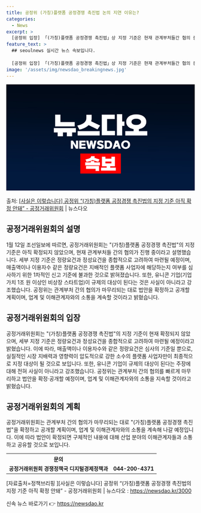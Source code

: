 ```yaml
---
title: 공정위 (가칭)플랫폼 공정경쟁 촉진법 논의 지연 이유는?
categories:
  - News
excerpt: >
  [공정위 입장] 「(가칭)플랫폼 공정경쟁 촉진법」상 지정 기준은 현재 관계부처들간 협의 중으로 확정된 바가 …
feature_text: >
  ## seoulnews 실시간 뉴스 속보입니다.

  [공정위 입장] 「(가칭)플랫폼 공정경쟁 촉진법」상 지정 기준은 현재 관계부처들간 협의 중으로 확정된 바가 …
image: '/assets/img/newsdao_breakingnews.jpg'
---
```


![뉴스다오 속보](/assets/img/newsdao_breakingnews.jpg)

<p>출처: <a href="https://newsdao.kr/3000" rel="dofollow">[사실은 이렇습니다] 공정위 “(가칭)플랫폼 공정경쟁 촉진법의 지정 기준 아직 확정 안돼” - 공정거래위원회</a> | 뉴스다오</p>

<h2 data-ke-size="size26">공정거래위원회의 설명</h2>
<p data-ke-size="size16">1월 12일 조선일보에 따르면, 공정거래위원회는 "(가칭)플랫폼 공정경쟁 촉진법"의 지정 기준은 아직 확정되지 않았으며, 현재 관계부처들 간의 협의가 진행 중이라고 설명했습니다. 세부 지정 기준은 정량요건과 정성요건을 종합적으로 고려하여 마련될 예정이며, 매출액이나 이용자수 같은 정량요건은 지배적인 플랫폼 사업자에 해당하는지 여부를 심사하기 위한 1차적인 신고 기준에 불과한 것으로 밝혀졌습니다. 또한, 유니콘 기업(기업가치 1조 원 이상인 비상장 스타트업)이 규제의 대상이 된다는 것은 사실이 아니라고 강조했습니다. 공정위는 관계부처 간의 협의가 마무리되는 대로 법안을 확정하고 공개할 계획이며, 업계 및 이해관계자와의 소통을 계속할 것이라고 밝혔습니다.</p>

<h2 data-ke-size="size26">공정거래위원회의 입장</h2>
<p data-ke-size="size16">공정거래위원회는 "(가칭)플랫폼 공정경쟁 촉진법"의 지정 기준이 현재 확정되지 않았으며, 세부 지정 기준은 정량요건과 정성요건을 종합적으로 고려하여 마련될 예정이라고 밝혔습니다. 이에 따라, 매출액이나 이용자수와 같은 정량요건은 심사의 기준일 뿐으로, 실질적인 시장 지배력과 영향력이 압도적으로 강한 소수의 플랫폼 사업자만이 최종적으로 지정 대상이 될 것으로 보입니다. 또한, 유니콘 기업이 규제의 대상이 된다는 주장에 대해 전혀 사실이 아니라고 강조했습니다. 공정위는 관계부처 간의 협의를 빠르게 마무리하고 법안을 확정·공개할 예정이며, 업계 및 이해관계자와의 소통을 지속할 것이라고 밝혔습니다.</p>

<h2 data-ke-size="size26">공정거래위원회의 계획</h2>
<p data-ke-size="size16">공정거래위원회는 관계부처 간의 협의가 마무리되는 대로 "(가칭)플랫폼 공정경쟁 촉진법"을 확정하고 공개할 계획이며, 업계 및 이해관계자와의 소통을 계속해 나갈 예정입니다. 이에 따라 법안이 확정되면 구체적인 내용에 대해 산업 분야의 이해관계자들과 소통하고 공유할 것으로 보입니다.</p>

<table>
	<tr>
		<th style="text-align: center; height: 17px;"><b>문의</b></th>
	</tr>
	<tr>
		<td style="text-align: center; height: 17px;"><b>공정거래위원회 경쟁정책국 디지털경제정책과</b></td>
		<td style="text-align: center; height: 17px;"><b>044-200-4371</b></td>
	</tr>
</table>

<p data-ke-size="size16">[자료출처=정책브리핑 ][사실은 이렇습니다] 공정위 “(가칭)플랫폼 공정경쟁 촉진법의 지정 기준 아직 확정 안돼” - 공정거래위원회 | 뉴스다오 : <a href="https://newsdao.kr/3000">https://newsdao.kr/3000</a></p> 

신속 뉴스 바로가기 👉 <a href="https://newsdao.kr" rel="dofollow">https://newsdao.kr</a>


